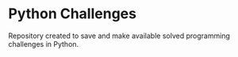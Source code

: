 # Python Challenges

Repository created to save and make available solved programming challenges in Python.  
